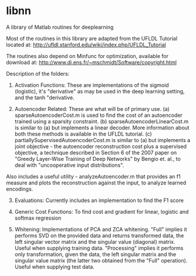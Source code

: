 libnn
=====

A library of Matlab routines for deeplearning


Most of the routines in this library are adapted from the UFLDL Tutorial located at:
http://ufldl.stanford.edu/wiki/index.php/UFLDL_Tutorial

The routines also depend on Minfunc for optimization, available for download at:
http://www.di.ens.fr/~mschmidt/Software/copyright.html

Description of the folders:

1. Activation Functions:
These are implementations of the sigmoid (logistic), it's "derivative" as may be used in 
the deep learning setting, and the tanh "derivative.

2. Autoencoder Related:
These are what will be of primary use.
(a) sparseAutoencoderCost.m is used to find the cost of an autoencoder trained using a 
sparsity constraint.
(b) sparseAutoencoderLinearCost.m is similar to (a) but implements a linear decoder. More 
information about both these methods is available in the UFLDL tutorial.
(c) partiallySupervisedAutoencoderCost.m is similar to (a) but implements a joint 
objective - the autoencoder reconstruction cost plus a supervised objective, 
a technique described in Section 6 of the 2007 paper on "Greedy Layer-Wise Training of 
Deep Networks" by Bengio et. al., to deal with "uncooperative input distributions".

Also includes a useful utility - analyzeAutoencoder.m that provides an f1 measure and 
plots the reconstruction against the input, to analyze learned encodings.

3. Evaluations:
Currently includes an implementation to find the F1 score

4. Generic Cost Functions:
To find cost and gradient for linear, logistic and softmax regression

5. Whitening:
Implementations of PCA and ZCA whitening. "Full" implies it performs SVD on the provided
data and returns transformed data, the left singular vector matrix and the singular value
(diagonal) matrix. Useful when supplying training data.
"Processing" implies it performs only transformation, given the data, the left singular 
matrix and the singular value matrix (the latter two obtained from the "Full" operation).
Useful when supplying test data.
